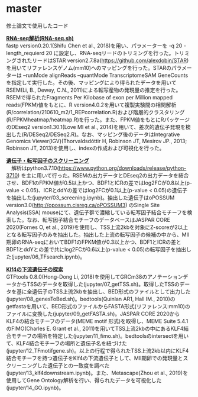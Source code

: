 # master
修士論文で使用したコード<br>

<u>**RNA-seq解析(RNA-seq.sh)**</u><br>
fastp version0.20.1(Shifu Chen et al., 2018)を用い、パラメーターを -q 20 -length_requierd 20 に設定し、RNA-seqリードのトリミングを行った。トリミングされたリードはSTAR version2.7.8a(https://github.com/alexdobin/STAR) を用いてリファレンスゲノム(mm10)へのマッピングを行った。STARのパラメーターは –runMode alignReads –quantMode TranscriptomeSAM GeneCounts を指定して実行した。その後、マッピングにより得られたデータを用いてRSEM(Li, B., Dewey, C.N., 2011)による転写産物の発現量の推定を行った。RSEMで得られたFragments Per Kilobase of exon per Million mapped reads(FPKM)値をもとに、R version4.0.2を用いて複製実験間の相関解析(R/correlation/210610_m2/1_REPcorrelation.R)および階層的クラスタリング(R/FPKMheatmap/heatmap.R)を行った。また、FPKM値をもとにRパッケージのDEseq2 version1.30.1(Love MI et al., 2014)を用いて、差次的遺伝子発現を検出した(R/DESeq2/DESeq2.R)。なお、マッピング後のデータはIntegrative Genomics Viewer(IGV)(Thorvaldsdóttir H, Robinson JT, Mesirov JP., 2013; Robinson JT, 2013)を使用し、indexの作成および可視化を行った。

<u>**遺伝子・転写因子のスクリーニング**</u><br>
　解析はpython3.7.10(https://www.python.org/downloads/release/python-3710) を主に用いて行った。RSEMの出力データとDEseq2の出力データを結合させ、BDF1のFPKM値が0.5以上かつ、BDF1とICRの差ではlog2FCが0.8以上(p-value < 0.05)、ICRとddYの差ではlog2FCが0.1以上(p-value < 0.05)の遺伝子を抽出した(jupyter/03_screening.ipynb)。抽出した遺伝子はoPOSSUM version3.0(http://opossum.cisreg.ca/oPOSSUM3) のSingle Site Analysis(SSA) mouseにて、遺伝子群で濃縮している転写因子結合モチーフを検索した。なお、転写因子結合モチーフのデータベースはJASPAR CORE 2020(Fornes O, et al., 2019)を使用し、TSS上流2kbを対象にZ-scoreが2以上となる転写因子のみを抽出した。抽出した上流の転写因子の候補の中から、MⅡ期卵のRNA-seqにおいてBDF1のFPKM値が0.3以上かつ、BDF1とICRの差とBDF1とddYとの差で共にlog2FCが0.6以上(p-value < 0.05)の転写因子を抽出した(jupyter/06_TFsearch.ipynb)。

<u>**Klf4の下流遺伝子の探索**</u><br>
GTFtools 0.8.0(Hong-Dong Li, 2018)を使用してGRCm38のアノテーションデータからTSSのデータを取得した(jupyter/07_getTSS.sh)。取得したTSSのデータを基に全遺伝子のTSS上流2kbを抽出し、BED形式のファイルとして出力した(jupyter/08_genesToBed.sh)。bedtools(Quinlan AR1, Hall IM., 2010)のgetfastaを用いて、BED形式のファイルからFASTA形式(リファレンス:mm10)のファイルに変換した(jupyter/09_getFASTA.sh)。JASPAR CORE 2020からKLF4の結合モチーフのデータ(MEME motif 形式)を取得し、MEME Suite 5.4.1のFIMO(Charles E. Grant et al., 2011)を用いてTSS上流2kbの中にあるKLF4結合モチーフの場所を特定した(jupyter/11_fimo.sh)。bedtoolsのintersectを用いて、KLF4結合モチーフの場所と遺伝子名を紐づけた(jupyter/12_TFmotifgene.sh)。以上の行程で得られたTSS上流2kb以内にKLF4結合モチーフを持つ遺伝子をKlf4の下流遺伝子として、MⅡ期卵での発現量とスクリーニングした遺伝子との一致度を調べた(jupyter/13_klf4downstream.ipynb)。また、Metascape(Zhou et al., 2019)を使用してGene Ontology解析を行い、得られたデータを可視化した(jupyter/14_GO.ipynb)。

